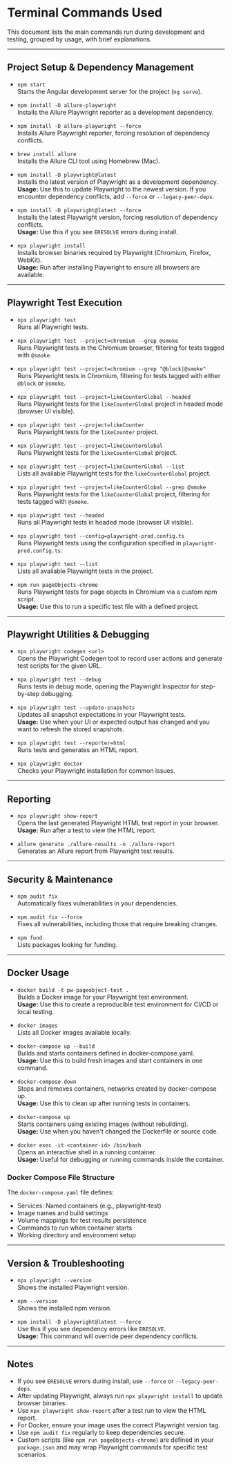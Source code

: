 # Terminal Commands Used

This document lists the main commands run during development and testing, grouped by usage, with brief explanations.

---

## **Project Setup & Dependency Management**

- `npm start`  
  Starts the Angular development server for the project (`ng serve`).

- `npm install -D allure-playwright`  
  Installs the Allure Playwright reporter as a development dependency.

- `npm install -D allure-playwright --force`  
  Installs Allure Playwright reporter, forcing resolution of dependency conflicts.

- `brew install allure`  
  Installs the Allure CLI tool using Homebrew (Mac).

- `npm install -D playwright@latest`  
  Installs the latest version of Playwright as a development dependency.  
  **Usage:** Use this to update Playwright to the newest version. If you encounter dependency conflicts, add `--force` or `--legacy-peer-deps`.

- `npm install -D playwright@latest --force`  
  Installs the latest Playwright version, forcing resolution of dependency conflicts.  
  **Usage:** Use this if you see `ERESOLVE` errors during install.

- `npx playwright install`  
  Installs browser binaries required by Playwright (Chromium, Firefox, WebKit).  
  **Usage:** Run after installing Playwright to ensure all browsers are available.

---

## **Playwright Test Execution**

- `npx playwright test`  
  Runs all Playwright tests.

- `npx playwright test --project=chromium --grep @smoke`  
  Runs Playwright tests in the Chromium browser, filtering for tests tagged with `@smoke`.

- `npx playwright test --project=chromium --grep "@block|@smoke"`  
  Runs Playwright tests in Chromium, filtering for tests tagged with either `@block` or `@smoke`.

- `npx playwright test --project=likeCounterGlobal --headed`  
  Runs Playwright tests for the `likeCounterGlobal` project in headed mode (browser UI visible).

- `npx playwright test --project=likeCounter`  
  Runs Playwright tests for the `likeCounter` project.

- `npx playwright test --project=likeCounterGlobal`  
  Runs Playwright tests for the `likeCounterGlobal` project.

- `npx playwright test --project=likeCounterGlobal --list`  
  Lists all available Playwright tests for the `likeCounterGlobal` project.

- `npx playwright test --project=likeCounterGlobal --grep @smoke`  
  Runs Playwright tests for the `likeCounterGlobal` project, filtering for tests tagged with `@smoke`.

- `npx playwright test --headed`  
  Runs all Playwright tests in headed mode (browser UI visible).

- `npx playwright test --config=playwright-prod.config.ts`  
  Runs Playwright tests using the configuration specified in `playwright-prod.config.ts`.

- `npx playwright test --list`  
  Lists all available Playwright tests in the project.

- `npm run pageObjects-chrome`  
  Runs Playwright tests for page objects in Chromium via a custom npm script.  
  **Usage:** Use this to run a specific test file with a defined project.

---

## **Playwright Utilities & Debugging**

- `npx playwright codegen <url>`  
  Opens the Playwright Codegen tool to record user actions and generate test scripts for the given URL.

- `npx playwright test --debug`  
  Runs tests in debug mode, opening the Playwright Inspector for step-by-step debugging.

- `npx playwright test --update-snapshots`  
  Updates all snapshot expectations in your Playwright tests.  
  **Usage:** Use when your UI or expected output has changed and you want to refresh the stored snapshots.

- `npx playwright test --reporter=html`  
  Runs tests and generates an HTML report.

- `npx playwright doctor`  
  Checks your Playwright installation for common issues.

---

## **Reporting**

- `npx playwright show-report`  
  Opens the last generated Playwright HTML test report in your browser.  
  **Usage:** Run after a test to view the HTML report.

- `allure generate ./allure-results -o ./allure-report`  
  Generates an Allure report from Playwright test results.

---

## **Security & Maintenance**

- `npm audit fix`  
  Automatically fixes vulnerabilities in your dependencies.

- `npm audit fix --force`  
  Fixes all vulnerabilities, including those that require breaking changes.

- `npm fund`  
  Lists packages looking for funding.

---

## **Docker Usage**

- `docker build -t pw-pageobject-test .`  
  Builds a Docker image for your Playwright test environment.  
  **Usage:** Use this to create a reproducible test environment for CI/CD or local testing.

- `docker images`  
  Lists all Docker images available locally.

- `docker-compose up --build`  
  Builds and starts containers defined in docker-compose.yaml.  
  **Usage:** Use this to build fresh images and start containers in one command.

- `docker-compose down`  
  Stops and removes containers, networks created by docker-compose up.  
  **Usage:** Use this to clean up after running tests in containers.

- `docker-compose up`  
  Starts containers using existing images (without rebuilding).  
  **Usage:** Use when you haven't changed the Dockerfile or source code.

- `docker exec -it <container-id> /bin/bash`  
  Opens an interactive shell in a running container.  
  **Usage:** Useful for debugging or running commands inside the container.

### **Docker Compose File Structure**
The `docker-compose.yaml` file defines:
- Services: Named containers (e.g., playwright-test)
- Image names and build settings
- Volume mappings for test results persistence
- Commands to run when container starts
- Working directory and environment setup

---

## **Version & Troubleshooting**

- `npx playwright --version`  
  Shows the installed Playwright version.

- `npm --version`  
  Shows the installed npm version.

- `npm install -D playwright@latest --force`  
  Use this if you see dependency errors like `ERESOLVE`.  
  **Usage:** This command will override peer dependency conflicts.

---

## **Notes**

- If you see `ERESOLVE` errors during install, use `--force` or `--legacy-peer-deps`.
- After updating Playwright, always run `npx playwright install` to update browser binaries.
- Use `npx playwright show-report` after a test run to view the HTML report.
- For Docker, ensure your image uses the correct Playwright version tag.
- Use `npm audit fix` regularly to keep dependencies secure.
- Custom scripts (like `npm run pageObjects-chrome`) are defined in your `package.json` and may wrap Playwright commands for specific test scenarios.